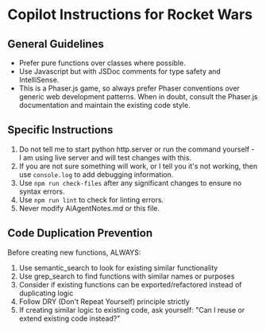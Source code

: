 # Copilot Instructions for Rocket Wars

## General Guidelines

- Prefer pure functions over classes where possible.
- Use Javascript but with JSDoc comments for type safety and IntelliSense.
- This is a Phaser.js game, so always prefer Phaser conventions over generic web development patterns. When in doubt, consult the Phaser.js documentation and maintain the existing code style.

## Specific Instructions
1. Do not tell me to start python http.server or run the command yourself - I am using live server and will test changes with this.
2. If you are not sure something will work, or I tell you it's not working, then use `console.log` to add debugging information.
3. Use `npm run check-files` after any significant changes to ensure no syntax errors.
4. Use `npm run lint` to check for linting errors.
4. Never modify AiAgentNotes.md or this file.

## Code Duplication Prevention

Before creating new functions, ALWAYS:
1. Use semantic_search to look for existing similar functionality
2. Use grep_search to find functions with similar names or purposes
3. Consider if existing functions can be exported/refactored instead of duplicating logic
4. Follow DRY (Don't Repeat Yourself) principle strictly
5. If creating similar logic to existing code, ask yourself: "Can I reuse or extend existing code instead?"
